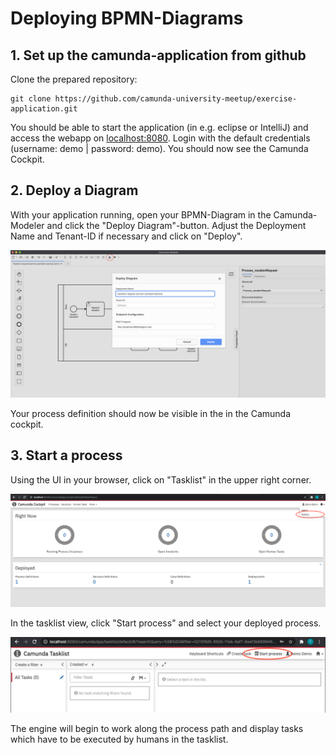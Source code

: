 # Deploying BPMN-Diagrams


## 1. Set up the camunda-application from github

Clone the prepared repository:

```
git clone https://github.com/camunda-university-meetup/exercise-application.git
```


You should be able to start the application (in e.g. eclipse or IntelliJ) and access the webapp on [localhost:8080](http://localhost:8080). Login with the default credentials (username: demo | password: demo). You should now see the Camunda Cockpit.

## 2. Deploy a Diagram

With your application running, open your BPMN-Diagram in the Camunda-Modeler and click the "Deploy Diagram"-button. Adjust the Deployment Name and Tenant-ID if necessary and click on "Deploy".

![Deployment Modeler](img/Deployment_modeler.png?raw=true)

Your process definition should now be visible in the in the Camunda cockpit.
 
 
 ## 3. Start a process
 
Using the UI in your browser, click on "Tasklist" in the upper right corner.
 
![Camunda UI](img/Camunda_UI.png?raw=true)

In the tasklist view, click "Start process" and select your deployed process. 

![Tasklist](img/StartProcess.png?raw=true)

The engine will begin to work along the process path and display tasks which have to be executed by humans in the tasklist.